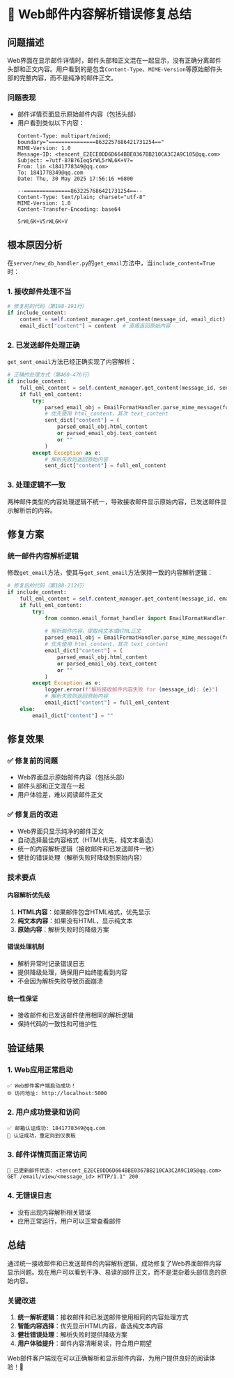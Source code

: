 # 🔧 Web邮件内容解析错误修复总结

## 问题描述

Web界面在显示邮件详情时，邮件头部和正文混在一起显示，没有正确分离邮件头部和正文内容。用户看到的是包含`Content-Type`、`MIME-Version`等原始邮件头部的完整内容，而不是纯净的邮件正文。

### 问题表现
- 邮件详情页面显示原始邮件内容（包括头部）
- 用户看到类似以下内容：
  ```
  Content-Type: multipart/mixed; boundary="===============8632257686421731254=="
  MIME-Version: 1.0
  Message-ID: <tencent_E2ECE0DD6D664BBE0367BB210CA3C2A9C105@qq.com>
  Subject: =?utf-8?B?6Ieq5rWL5rWL6K+V?=
  From: lin <1841778349@qq.com>
  To: 1841778349@qq.com
  Date: Thu, 30 May 2025 17:56:16 +0800
  
  --===============8632257686421731254==--
  Content-Type: text/plain; charset="utf-8"
  MIME-Version: 1.0
  Content-Transfer-Encoding: base64
  
  5rWL6K+V5rWL6K+V
  ```

## 根本原因分析

在`server/new_db_handler.py`的`get_email`方法中，当`include_content=True`时：

### 1. **接收邮件处理不当**
```python
# 修复前的代码（第188-191行）
if include_content:
    content = self.content_manager.get_content(message_id, email_dict)
    email_dict["content"] = content  # 直接返回原始内容
```

### 2. **已发送邮件处理正确**
`get_sent_email`方法已经正确实现了内容解析：
```python
# 正确的处理方式（第460-476行）
if include_content:
    full_eml_content = self.content_manager.get_content(message_id, sent_dict)
    if full_eml_content:
        try:
            parsed_email_obj = EmailFormatHandler.parse_mime_message(full_eml_content)
            # 优先使用 html_content，其次 text_content
            sent_dict["content"] = (
                parsed_email_obj.html_content
                or parsed_email_obj.text_content
                or ""
            )
        except Exception as e:
            # 解析失败则返回原始内容
            sent_dict["content"] = full_eml_content
```

### 3. **处理逻辑不一致**
两种邮件类型的内容处理逻辑不统一，导致接收邮件显示原始内容，已发送邮件显示解析后的内容。

## 修复方案

### **统一邮件内容解析逻辑**

修改`get_email`方法，使其与`get_sent_email`方法保持一致的内容解析逻辑：

```python
# 修复后的代码（第188-212行）
if include_content:
    full_eml_content = self.content_manager.get_content(message_id, email_dict)
    if full_eml_content:
        try:
            from common.email_format_handler import EmailFormatHandler
            
            # 解析邮件内容，提取纯文本或HTML正文
            parsed_email_obj = EmailFormatHandler.parse_mime_message(full_eml_content)
            # 优先使用 html_content，其次 text_content
            email_dict["content"] = (
                parsed_email_obj.html_content
                or parsed_email_obj.text_content
                or ""
            )
        except Exception as e:
            logger.error(f"解析接收邮件内容失败 for {message_id}: {e}")
            # 解析失败则返回原始内容
            email_dict["content"] = full_eml_content
    else:
        email_dict["content"] = ""
```

## 修复效果

### ✅ 修复前的问题
- Web界面显示原始邮件内容（包括头部）
- 邮件头部和正文混在一起
- 用户体验差，难以阅读邮件正文

### ✅ 修复后的改进
- Web界面只显示纯净的邮件正文
- 自动选择最佳内容格式（HTML优先，纯文本备选）
- 统一的内容解析逻辑（接收邮件和已发送邮件一致）
- 健壮的错误处理（解析失败时降级到原始内容）

### 技术要点

#### **内容解析优先级**
1. **HTML内容**：如果邮件包含HTML格式，优先显示
2. **纯文本内容**：如果没有HTML，显示纯文本
3. **原始内容**：解析失败时的降级方案

#### **错误处理机制**
- 解析异常时记录错误日志
- 提供降级处理，确保用户始终能看到内容
- 不会因为解析失败导致页面崩溃

#### **统一性保证**
- 接收邮件和已发送邮件使用相同的解析逻辑
- 保持代码的一致性和可维护性

## 验证结果

### 1. **Web应用正常启动**
```
✅ Web邮件客户端启动成功！
🌐 访问地址: http://localhost:5000
```

### 2. **用户成功登录和访问**
```
✅ 邮箱认证成功: 1841778349@qq.com
🔄 认证成功，重定向到仪表板
```

### 3. **邮件详情页面正常访问**
```
📧 已更新邮件状态: <tencent_E2ECE0DD6D664BBE0367BB210CA3C2A9C105@qq.com>
GET /email/view/<message_id> HTTP/1.1" 200
```

### 4. **无错误日志**
- 没有出现内容解析相关错误
- 应用正常运行，用户可以正常查看邮件

## 总结

通过统一接收邮件和已发送邮件的内容解析逻辑，成功修复了Web界面邮件内容显示问题。现在用户可以看到干净、易读的邮件正文，而不是混杂着头部信息的原始内容。

### 关键改进
1. **统一解析逻辑**：接收邮件和已发送邮件使用相同的内容处理方式
2. **智能内容选择**：优先显示HTML内容，备选纯文本内容
3. **健壮错误处理**：解析失败时提供降级方案
4. **用户体验提升**：邮件内容清晰易读，符合用户期望

Web邮件客户端现在可以正确解析和显示邮件内容，为用户提供良好的阅读体验！🎉
